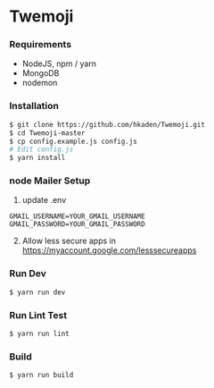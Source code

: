 # Twemoji

### Requirements

* NodeJS, npm / yarn
* MongoDB
* nodemon

### Installation

```sh
$ git clone https://github.com/hkaden/Twemoji.git
$ cd Twemoji-master
$ cp config.example.js config.js
# Edit config.js
$ yarn install
```

### node Mailer Setup
1. update .env
```
GMAIL_USERNAME=YOUR_GMAIL_USERNAME
GMAIL_PASSWORD=YOUR_GMAIL_PASSWORD
```
2. Allow less secure apps in https://myaccount.google.com/lesssecureapps


### Run Dev 
```sh
$ yarn run dev
```

### Run Lint Test
```sh
$ yarn run lint
```

### Build
```sh
$ yarn run build
```


